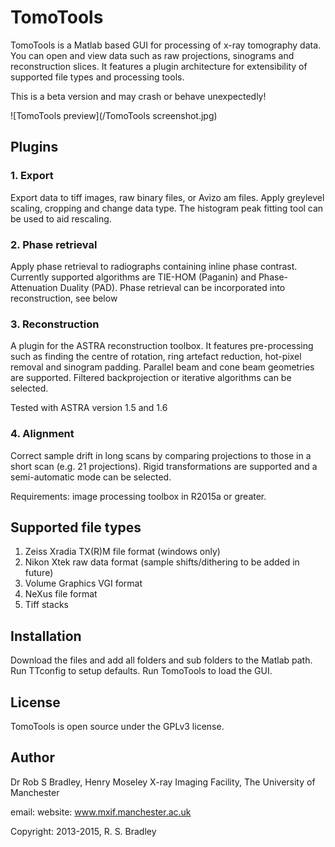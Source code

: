 TomoTools
=========

  TomoTools is a Matlab based GUI for processing of x-ray tomography data. You can open and view data such as raw projections, sinograms and reconstruction slices. It features a plugin architecture for extensibility of supported file types and processing tools.
  
  This is a beta version and may crash or behave unexpectedly!

![TomoTools preview](/TomoTools screenshot.jpg)

## Plugins
### 1. Export
  Export data to tiff images, raw binary files, or Avizo am files. Apply greylevel scaling, cropping and change data type. The histogram peak fitting tool can be used to aid rescaling. 

### 2. Phase retrieval
  Apply phase retrieval to radiographs containing inline phase contrast. Currently supported algorithms are TIE-HOM (Paganin) and Phase-Attenuation Duality (PAD). Phase retrieval can be incorporated into reconstruction, see below

### 3. Reconstruction
  A plugin for the ASTRA reconstruction toolbox. It features pre-processing such as finding the centre of rotation, ring artefact reduction, hot-pixel removal and sinogram padding. Parallel beam and cone beam geometries are supported. Filtered backprojection or iterative algorithms can be selected. 

  Tested with ASTRA version 1.5 and 1.6

### 4. Alignment
  Correct sample drift in long scans by comparing projections to those in a short scan (e.g. 21 projections). Rigid transformations are supported and a semi-automatic mode can be selected.

 Requirements: image processing toolbox in R2015a or greater.

## Supported file types
  1. Zeiss Xradia TX(R)M file format (windows only)
  2. Nikon Xtek raw data format (sample shifts/dithering to be added in future)
  3. Volume Graphics VGI format
  4. NeXus file format
  5. Tiff stacks
   
## Installation
Download the files and add all folders and sub folders to the Matlab path. Run TTconfig to setup defaults. Run TomoTools to load the GUI.

## License

TomoTools is open source under the GPLv3 license.

## Author

Dr Rob S Bradley,
Henry Moseley X-ray Imaging Facility, The University of Manchester

email:
website: www.mxif.manchester.ac.uk

Copyright: 2013-2015, R. S. Bradley
